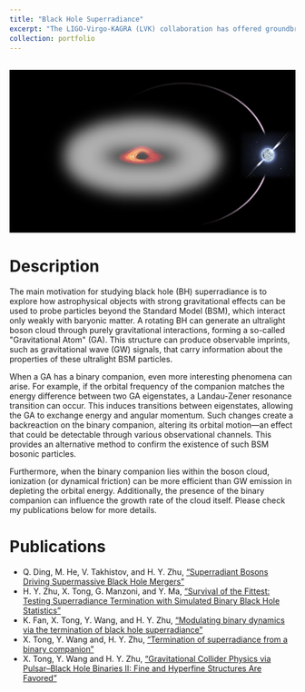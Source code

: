 ```yaml
---
title: "Black Hole Superradiance"
excerpt: "The LIGO-Virgo-KAGRA (LVK) collaboration has offered groundbreaking insights into black holes (BHs), which are central to modern physics, serving as unique laboratories for studying the universe. A key aspect of rotating BHs is their interaction with ultralight bosons, such as axions, promising candidates for dark matter. Through the phenomenon of superradiance, axions can extract energy and angular momentum from black holes, forming dense clouds around them. This structure, akin to an electron in a hydrogen atom, is termed as “gravitational atom (GA)”. Superradiance phenomena can produce observable signatures in the electromagnetic or gravitational wave (GW) spectrum. It gives unique predictions in the binary black hole (BBH) coalescence, which can be possibly observed by the LVK collaboration. Furthermore, the spectrum of the “gravitational atom” opens a window to study spacetime dynamics near rotating black holes, furthering our understanding of general relativity under near-extreme conditions. <br/><img src='/images/SuperRad.png'>"
collection: portfolio
---
```


<br/><img src='/images/SuperRad.png'>

# Description

The main motivation for studying black hole (BH) superradiance is to explore how astrophysical objects with strong gravitational effects can be used to probe particles beyond the Standard Model (BSM), which interact only weakly with baryonic matter. A rotating BH can generate an ultralight boson cloud through purely gravitational interactions, forming a so-called "Gravitational Atom" (GA). This structure can produce observable imprints, such as gravitational wave (GW) signals, that carry information about the properties of these ultralight BSM particles.

When a GA has a binary companion, even more interesting phenomena can arise. For example, if the orbital frequency of the companion matches the energy difference between two GA eigenstates, a Landau-Zener resonance transition can occur. This induces transitions between eigenstates, allowing the GA to exchange energy and angular momentum. Such changes create a backreaction on the binary companion, altering its orbital motion—an effect that could be detectable through various observational channels. This provides an alternative method to confirm the existence of such BSM bosonic particles.

Furthermore, when the binary companion lies within the boson cloud, ionization (or dynamical friction) can be more efficient than GW emission in depleting the orbital energy. Additionally, the presence of the binary companion can influence the growth rate of the cloud itself. Please check my publications below for more details.

# Publications

* Q. Ding, M. He, V. Takhistov, and H. Y. Zhu, [“Superradiant Bosons Driving Supermassive Black Hole Mergers”](https://arxiv.org/pdf/2505.09696)
* H. Y. Zhu, X. Tong, G. Manzoni, and Y. Ma, [“Survival of the Fittest: Testing Superradiance Termination with Simulated Binary Black Hole Statistics”](https://arxiv.org/pdf/2409.141590)
* K. Fan, X. Tong, Y. Wang, and H. Y. Zhu, [“Modulating binary dynamics via the termination of black hole superradiance”](https://arxiv.org/pdf/2311.17013)
*  X. Tong, Y. Wang and, H. Y. Zhu, [“Termination of superradiance from a binary companion”](https://arxiv.org/pdf/2205.10527)
*  X. Tong, Y. Wang and H. Y. Zhu, [“Gravitational Collider Physics via Pulsar–Black Hole Binaries II: Fine and Hyperfine Structures Are Favored”](https://arxiv.org/pdf/2106.13484)
